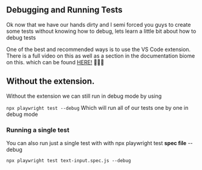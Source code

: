 ## Debugging and Running Tests

Ok now that we have our hands dirty and I semi forced you guys to create some tests without knowing how to debug, lets learn a little bit about how to debug tests

One of the best and recommended ways is to use the VS Code extension. There is a full video on this as well as a section in the documentation biome on this. which can be found [HERE!](https://www.documentation-biome.xyz/additions/playwright-extension)
:mage::mage::mage:

## Without the extension.

Without the extension we can still run in debug mode by using 

`npx playwright test --debug` Which will run all of our tests one by one in debug mode

### Running a single test

You can also run just a single test with with npx playwright test **spec file** --debug

`npx playwright test text-input.spec.js --debug`